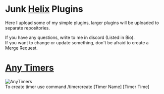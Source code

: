 # Junk [Helix](https://gethelix.co/) Plugins

Here I upload some of my simple plugins, larger plugins will be uploaded to separate repositories.
<br>

If you have any questions, write to me in discord (Listed in Bio).<br>
If you want to change or update something, don't be afraid to create a Merge Request.

# [Any Timers](https://github.com/JunkCoded/helix-plugins/blob/main/plugins/anytimers.lua)

![AnyTimers](https://raw.githubusercontent.com/JunkCoded/helix-plugins/main/images/anytimers.png)
<br>
To create timer use command /timercreate [Timer Name] [Timer Time]
